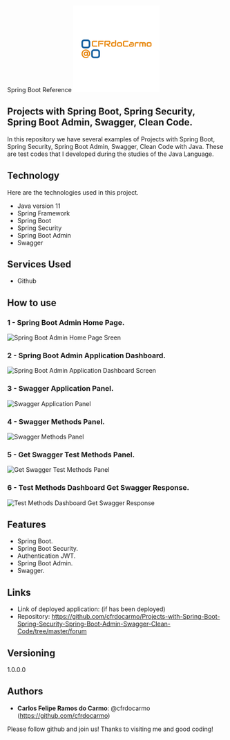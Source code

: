Spring Boot Reference
![Logo of the project](https://github.com/cfrdocarmo/Programando-Orientado-a-Objeto-Corretamente/blob/main/readme_imagens/5b69922dd2b845f283d0892e499afe46.png)
 
## Projects with Spring Boot, Spring Security, Spring Boot Admin, Swagger, Clean Code.
 

In this repository we have several examples of Projects with Spring Boot, Spring Security, Spring Boot Admin, Swagger, Clean Code with Java. These are test codes that I developed during the studies of the Java Language.
 
 
## Technology 
 
Here are the technologies used in this project.
 
* Java version  11
* Spring Framework
* Spring Boot
* Spring Security
* Spring Boot Admin
* Swagger
 
 
## Services Used
 
* Github

 
## How to use
 
### 1 - Spring Boot Admin Home Page.
![Spring Boot Admin Home Page Sreen](https://github.com/cfrdocarmo/Projects-with-Spring-Swagger-Spring-Boot-Admin-Design-Patterns-Clean-Code./blob/master/readme_imagens/paginaInicialSpringBootAdmin.png)

### 2 - Spring Boot Admin Application Dashboard.
![Spring Boot Admin Application Dashboard Screen](https://github.com/cfrdocarmo/Projects-with-Spring-Swagger-Spring-Boot-Admin-Design-Patterns-Clean-Code./blob/master/readme_imagens/paginaInicialSpringBootAdmin.png)

### 3 - Swagger Application Panel.
![Swagger Application Panel](https://github.com/cfrdocarmo/Projects-with-Spring-Swagger-Spring-Boot-Admin-Design-Patterns-Clean-Code./blob/master/readme_imagens/ScreenshotSwaggerInitial.png)
 
### 4 - Swagger Methods Panel.
![Swagger Methods Panel](https://github.com/cfrdocarmo/Projects-with-Spring-Swagger-Spring-Boot-Admin-Design-Patterns-Clean-Code./blob/master/readme_imagens/ScreenshotSwaggerMethodsGet.png) 
 
### 5 - Get Swagger Test Methods Panel.
![Get Swagger Test Methods Panel](https://github.com/cfrdocarmo/Projects-with-Spring-Swagger-Spring-Boot-Admin-Design-Patterns-Clean-Code./blob/master/readme_imagens/ScreenshotSwaggerTestGet.png)

### 6 - Test Methods Dashboard Get Swagger Response.
![Test Methods Dashboard Get Swagger Response](https://github.com/cfrdocarmo/Projects-with-Spring-Swagger-Spring-Boot-Admin-Design-Patterns-Clean-Code./blob/master/readme_imagens/ScreenshotSwaggerResponseTestGet.png)
## Features
 
  - Spring Boot.
  - Spring Boot Security.
  - Authentication JWT.
  - Spring Boot Admin.
  - Swagger.
 
 
## Links
 
  - Link of deployed application: (if has been deployed)
  - Repository: https://github.com/cfrdocarmo/Projects-with-Spring-Boot-Spring-Security-Spring-Boot-Admin-Swagger-Clean-Code/tree/master/forum
   
 
 
## Versioning
 
1.0.0.0
 
 
## Authors
 
* **Carlos Felipe Ramos do Carmo**: @cfrdocarmo (https://github.com/cfrdocarmo)
 
 
Please follow github and join us!
Thanks to visiting me and good coding!

